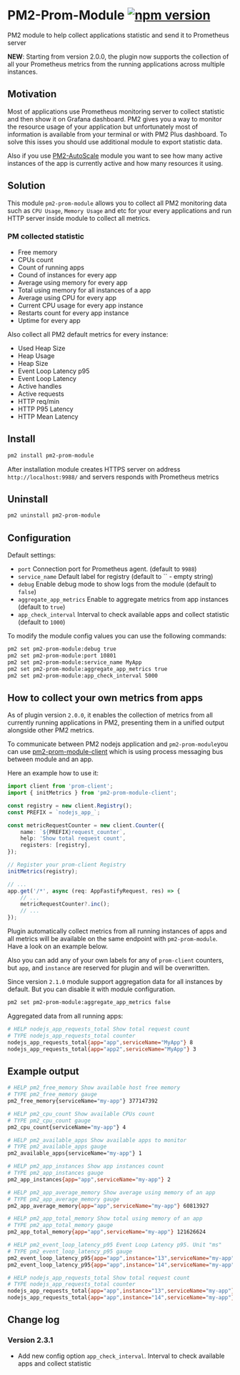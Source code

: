 # PM2-Prom-Module [![npm version](https://badge.fury.io/js/pm2-prom-module.svg)](https://www.npmjs.com/package/pm2-prom-module)

PM2 module to help collect applications statistic and send it to Prometheus server

**NEW**: Starting from version 2.0.0, the plugin now supports the collection of all your Prometheus metrics from the running applications across multiple instances.

## Motivation

Most of applications use Prometheus monitoring server to collect statistic and then show it on Grafana dashboard. PM2 gives you a way to monitor the resource usage of your application but unfortunately most of information is available from your terminal or with PM2 Plus dashboard. To solve this isses you should use additional module to export statistic data.

Also if you use [PM2-AutoScale](https://www.npmjs.com/package/pm2-autoscale) module you want to see how many active instances of the app is currently active and how many resources it using.

## Solution

This module `pm2-prom-module` allows you to collect all PM2 monitoring data such as `CPU Usage`, `Memory Usage` and etc for your every applications and run HTTP server inside module to collect all metrics.

### PM collected statistic

-   Free memory
-   CPUs count
-   Count of running apps
-   Cound of instances for every app
-   Average using memory for every app
-   Total using memory for all instances of a app
-   Average using CPU for every app
-   Current CPU usage for every app instance
-   Restarts count for every app instance
-   Uptime for every app

Also collect all PM2 default metrics for every instance:

-   Used Heap Size
-   Heap Usage
-   Heap Size
-   Event Loop Latency p95
-   Event Loop Latency
-   Active handles
-   Active requests
-   HTTP req/min
-   HTTP P95 Latency
-   HTTP Mean Latency

## Install

```bash
pm2 install pm2-prom-module
```

After installation module creates HTTPS server on address `http://localhost:9988/` and servers responds with Prometheus metrics

## Uninstall

```bash
pm2 uninstall pm2-prom-module
```

## Configuration

Default settings:

-   `port` Connection port for Prometheus agent. (default to `9988`)
-   `service_name` Default label for registry (default to `` - empty string)
-   `debug` Enable debug mode to show logs from the module (default to `false`)
-   `aggregate_app_metrics` Enable to aggregate metrics from app instances (default to `true`)
-   `app_check_interval` Interval to check available apps and collect statistic (default to `1000`)

To modify the module config values you can use the following commands:

```bash
pm2 set pm2-prom-module:debug true
pm2 set pm2-prom-module:port 10801
pm2 set pm2-prom-module:service_name MyApp
pm2 set pm2-prom-module:aggregate_app_metrics true
pm2 set pm2-prom-module:app_check_interval 5000
```

## How to collect your own metrics from apps

As of plugin version `2.0.0`, it enables the collection of metrics from all currently running applications in PM2, presenting them in a unified output alongside other PM2 metrics.

To communicate between PM2 nodejs application and `pm2-prom-module`you can use [pm2-prom-module-client](https://www.npmjs.com/package/pm2-prom-module-client) which is using process messaging bus between module and an app.

Here an example how to use it:

```typescript
import client from 'prom-client';
import { initMetrics } from 'pm2-prom-module-client';

const registry = new client.Registry();
const PREFIX = `nodejs_app_`;

const metricRequestCounter = new client.Counter({
    name: `${PREFIX}request_counter`,
    help: 'Show total request count',
    registers: [registry],
});

// Register your prom-client Registry
initMetrics(registry);

// ...
app.get('/*', async (req: AppFastifyRequest, res) => {
    // ...
    metricRequestCounter?.inc();
    // ...
});
```

Plugin automatically collect metrics from all running instances of apps and all metrics will be available on the same endpoint with `pm2-prom-module`. Have a look on an example below.

Also you can add any of your own labels for any of `prom-client` counters, but `app`, and `instance` are reserved for plugin and will be overwritten.

Since version `2.1.0` module support aggregation data for all instances by default.
But you can disable it with module configuration.

```bash
pm2 set pm2-prom-module:aggregate_app_metrics false
```

Aggregated data from all running apps:

```bash
# HELP nodejs_app_requests_total Show total request count
# TYPE nodejs_app_requests_total counter
nodejs_app_requests_total{app="app",serviceName="MyApp"} 8
nodejs_app_requests_total{app="app2",serviceName="MyApp"} 3
```

## Example output

```bash
# HELP pm2_free_memory Show available host free memory
# TYPE pm2_free_memory gauge
pm2_free_memory{serviceName="my-app"} 377147392

# HELP pm2_cpu_count Show available CPUs count
# TYPE pm2_cpu_count gauge
pm2_cpu_count{serviceName="my-app"} 4

# HELP pm2_available_apps Show available apps to monitor
# TYPE pm2_available_apps gauge
pm2_available_apps{serviceName="my-app"} 1

# HELP pm2_app_instances Show app instances count
# TYPE pm2_app_instances gauge
pm2_app_instances{app="app",serviceName="my-app"} 2

# HELP pm2_app_average_memory Show average using memory of an app
# TYPE pm2_app_average_memory gauge
pm2_app_average_memory{app="app",serviceName="my-app"} 60813927

# HELP pm2_app_total_memory Show total using memory of an app
# TYPE pm2_app_total_memory gauge
pm2_app_total_memory{app="app",serviceName="my-app"} 121626624

# HELP pm2_event_loop_latency_p95 Event Loop Latency p95. Unit "ms"
# TYPE pm2_event_loop_latency_p95 gauge
pm2_event_loop_latency_p95{app="app",instance="13",serviceName="my-app"} 2.55
pm2_event_loop_latency_p95{app="app",instance="14",serviceName="my-app"} 2.48

# HELP nodejs_app_requests_total Show total request count
# TYPE nodejs_app_requests_total counter
nodejs_app_requests_total{app="app",instance="13",serviceName="my-app"} 10
nodejs_app_requests_total{app="app",instance="14",serviceName="my-app"} 17
```

## Change log

### Version 2.3.1

-   Add new config option `app_check_interval`. Interval to check available apps and collect statistic
